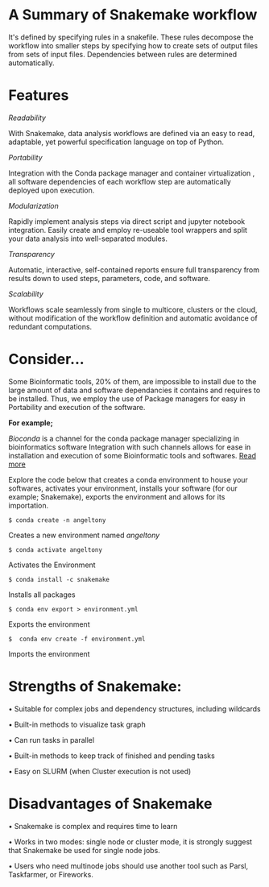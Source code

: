 # A Summary of Snakemake workflow

It's defined by specifying rules in a snakefile. These rules  decompose the workflow into smaller steps by specifying how to create sets of output files from sets of input files.
 Dependencies between rules are determined automatically.

# Features

_Readability_

With Snakemake, data analysis workflows are defined via an easy to read, adaptable, yet powerful specification language on top of Python. 

_Portability_

 Integration with the  Conda package manager  and  container virtualization  , all software dependencies of each workflow step are automatically deployed upon execution.

_Modularization_

Rapidly implement analysis steps via direct  script  and  jupyter notebook  integration. Easily create and employ  re-useable tool wrappers  and split your data analysis into well-separated modules.

_Transparency_

Automatic, interactive, self-contained reports ensure full transparency from results down to used steps, parameters, code, and software.

_Scalability_

Workflows scale seamlessly from single to multicore, clusters or the cloud, without modification of the workflow definition and automatic avoidance of redundant computations.

# Consider...

Some Bioinformatic tools, 20% of them, are impossible to install due to the large amount of data and software dependancies it contains and requires to be installed.
Thus, we employ the use of Package managers for easy in Portability and execution of the software.

**For example;**

_Bioconda_ is a channel for the conda package manager specializing in bioinformatics software
Integration with such channels allows for ease in installation and execution of some Bioinformatic tools and softwares. [Read more](https://bioconda.github.io/)

Explore the code below that creates a conda environment to house your softwares, activates your environment, installs your software (for our example; Snakemake), exports the environment and allows for its importation.

   `$ conda create -n angeltony`

  Creates a new environment named _angeltony_ 
  
  `$ conda activate angeltony`
  
  Activates the Environment
  
  `$ conda install -c snakemake`
  
  Installs all packages
  
  `$ conda env export > environment.yml`
  
  Exports the environment

  `$  conda env create -f environment.yml`

  Imports the environment


# Strengths of Snakemake:

• Suitable for complex jobs and dependency structures, including wildcards

• Built-in methods to visualize task graph

• Can run tasks in parallel

• Built-in methods to keep track of finished and pending tasks

• Easy on SLURM (when Cluster execution is not used)


# Disadvantages of Snakemake

• Snakemake is complex and requires time to learn

• Works in two modes: single node or cluster mode,   it is strongly suggest that Snakemake be used for single node jobs. 

• Users who need multinode jobs should use another tool such as Parsl, Taskfarmer, or Fireworks.



            
